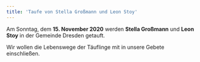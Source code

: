 ```yaml
---
title: 'Taufe von Stella Großmann und Leon Stoy'
---
```


Am Sonntag, dem **15. November 2020** werden **Stella Großmann** und **Leon Stoy** in der Gemeinde Dresden getauft.

Wir wollen die Lebenswege der Täuflinge mit in unsere Gebete einschließen.
